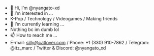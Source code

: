 - 👋 Hi, I’m @nyangato-xd
- 👀 I’m interested in ...
- K-Pop / Technology / Videogames / Making friends
- 🌱 I’m currently learning ...
- Nothing bc im dumb lol
- 📫 How to reach me ...
- E-mail: silly@catlover.com / Phone: +1 (330) 910-7862 / Telegram: @itz_marc / Twitter & Discord: @nyangato_xd
